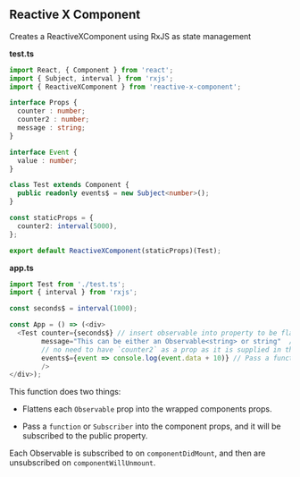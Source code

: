 ## Reactive X Component

Creates a ReactiveXComponent using RxJS as state management


**test.ts**
```ts
import React, { Component } from 'react';
import { Subject, interval } from 'rxjs';
import { ReactiveXComponent } from 'reactive-x-component';

interface Props {
  counter : number;
  counter2 : number;
  message : string;
}

interface Event {
  value : number;
}

class Test extends Component {
  public readonly events$ = new Subject<number>();
}

const staticProps = {
  counter2: interval(5000),
};

export default ReactiveXComponent(staticProps)(Test);
```

**app.ts**
```ts
import Test from './test.ts';
import { interval } from 'rxjs';

const seconds$ = interval(1000);

const App = () => (<div>
  <Test counter={seconds$} // insert observable into property to be flattened
        message="This can be either an Observable<string> or string"  // can instert Observable<T> | T where T is the type.
        // no need to have `counter2` as a prop as it is supplied in the staticProps in the previous file.
        events$={event => console.log(event.data + 10)} // Pass a function to be subscribed on the public property
        />
</div>);
```

This function does two things:

 - Flattens each `Observable` prop into the wrapped components props. 

 - Pass a `function` or `Subscriber` into the component props, and it will be subscribed to the public property.
 
Each Observable is subscribed to on `componentDidMount`, and then are unsubscribed on `componentWillUnmount`.
